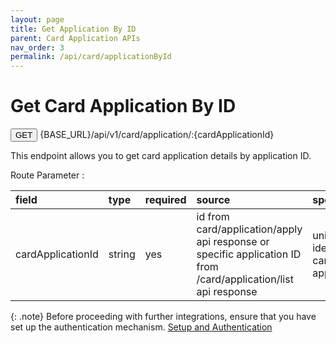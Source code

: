 ```yaml
---
layout: page
title: Get Application By ID
parent: Card Application APIs
nav_order: 3
permalink: /api/card/applicationById
---
```


# Get Card Application By ID

<button type="button" name="button" class="btn btn-purple fs-1">GET</button>
{BASE_URL}/api/v1/card/application/:{cardApplicationId}

This endpoint allows you to get card application details by application ID.

Route Parameter :

| field             | type         | required  | source                                                                                                          | specifications               |
|:------------------|:-------------|:----------|:----------------------------------------------------------------------------------------------------------------|:---------------------------------------|
| cardApplicationId | string       | yes       | id from card/application/apply api response or specific application ID from /card/application/list api response | unique identifier for a card application|

{: .note}
Before proceeding with further integrations, ensure that you have set up the authentication mechanism. [Setup and Authentication](/dtps.github.io/setup)

